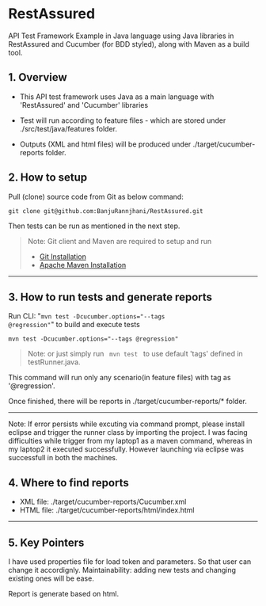 # RestAssured
API Test Framework Example in Java language using Java libraries in
RestAssured and Cucumber (for BDD styled), along with Maven as a build tool.

## 1. Overview 

* This API test framework uses Java as a main language with 'RestAssured' and 'Cucumber' libraries 

* Test will run according to feature files - which are stored under 
./src/test/java/features folder. 

* Outputs (XML and html files) will be produced under ./target/cucumber-reports folder.

## 2. How to setup

Pull (clone) source code from Git as below command: 

```git
git clone git@github.com:BanjuRannjhani/RestAssured.git
```

Then tests can be run as mentioned in the next step.

> Note: Git client and Maven are required to setup and run
> * [Git Installation](https://www.atlassian.com/git/tutorials/install-git)
> * [Apache Maven Installation](https://maven.apache.org/download.cgi) 
--- 

## 3. How to run tests and generate reports
 
 Run CLI: "<code>mvn test -Dcucumber.options="--tags @regression"</code>" to build and execute tests

```batch
mvn test -Dcucumber.options="--tags @regression"
```

> Note: or just simply run <code> mvn test </code> to use default 'tags' defined in testRunner.java. 

This command will run only any scenario(in feature files) with tag as '@regression'.

Once finished, there will be reports in ./target/cucumber-reports/* folder.   

---
 Note: If error persists while excuting via command prompt, please install eclipse and trigger the runner class by importing the project. I was facing difficulties while trigger from my laptop1 as a maven command, whereas in my laptop2 it executed successfully. However launching via eclipse was successfull in both the machines.
 
## 4. Where to find reports

* XML file: ./target/cucumber-reports/Cucumber.xml
* HTML file: ./target/cucumber-reports/html/index.html

---
## 5. Key Pointers

I have used properties file for load token and parameters. So that user can change it accordignly. Maintainability: adding new tests and changing existing ones will be ease.

Report is generate based on html.        
